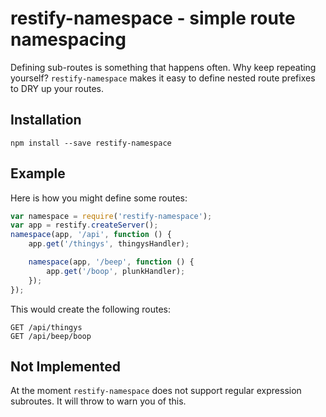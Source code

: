 # restify-namespace - simple route namespacing

Defining sub-routes is something that happens often. Why keep repeating yourself? `restify-namespace` makes it easy to define nested route prefixes to DRY up your routes.

## Installation

    npm install --save restify-namespace

## Example

Here is how you might define some routes:

```javascript
var namespace = require('restify-namespace');
var app = restify.createServer();
namespace(app, '/api', function () {
	app.get('/thingys', thingysHandler);

	namespace(app, '/beep', function () {
		app.get('/boop', plunkHandler);
	});
});
```

This would create the following routes:

    GET /api/thingys
	GET /api/beep/boop

## Not Implemented

At the moment `restify-namespace` does not support regular expression subroutes. It will throw to warn you of this.
